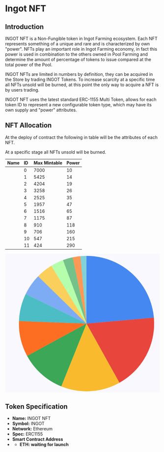 # Ingot NFT

## Introduction

INGOT NFT is a Non-Fungible token in Ingot Farming ecosystem. Each NFT represents something of a unique and rare and is characterized by own "power". NFTs play an important role in Ingot Farming economy, in fact this power is used in combination to the others owned in Pool Farming and determine the amount of percentage of tokens to issue compared at the total power of the Pool.

INGOT NFTs are limited in numbers by definition, they can be acquired in the Store by trading INGOT Tokens. To increase scarcity at a specific time all NFTs unsold will be burned, at this point the only way to acquire a NFT is by users trading.

INGOT NFT uses the latest standard ERC-1155 Multi Token, allows for each token ID to represent a new configurable token type, which may have its own supply and "power" attributes.

## NFT Allocation

At the deploy of contract the following in table will be the attributes of each NFT.

At a specific stage all NFTs unsold will be burned.

| Name | ID | Max Mintable | Power |
| :--- | :--- | :--- | :--- |
|  | 0 | 7000 | 10 |
|  | 1 | 5425 | 14 |
|  | 2 | 4204 | 19 |
|  | 3 | 3258 | 26 |
|  | 4 | 2525 | 35 |
|  | 5 | 1957 | 47 |
|  | 6 | 1516 | 65 |
|  | 7 | 1175 | 87 |
|  | 8 | 910 | 118 |
|  | 9 | 706 | 160 |
|  | 10 | 547 | 215 |
|  | 11 | 424 | 290 |

![Ingot NFTs allocation](../.gitbook/assets/nft-allocation.png)

## Token Specification

* **Name:** INGOT NFT
* **Symbol:** INGOT
* **Network:** Ethereum 
* **Spec:** ERC1155
* **Smart Contract Address**
* * **ETH: waiting for launch**




